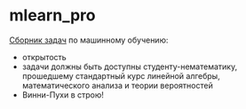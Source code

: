 # mlearn_pro

[Сборник задач](https://github.com/bdemeshev/mlearn_pro/raw/master/mlearn_pro.pdf) по машинному обучению:

* открытость
* задачи должны быть доступны студенту-нематематику, прошедшему стандартный курс линейной алгебры, математического анализа и теории вероятностей
* Винни-Пухи в строю!


